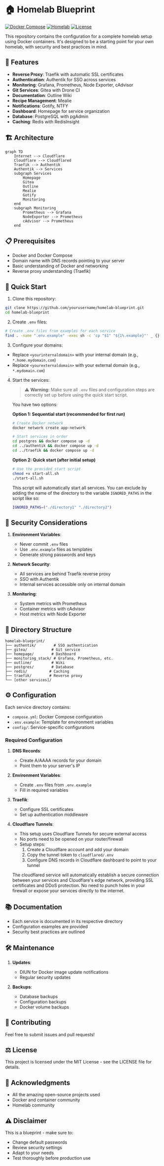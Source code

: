 # 🏠 Homelab Blueprint

[![Docker Compose](https://img.shields.io/badge/docker_compose-ready-brightgreen.svg)](https://docs.docker.com/compose/)
[![Homelab](https://img.shields.io/badge/homelab-ready-blue.svg)]()
[![License](https://img.shields.io/badge/license-MIT-green.svg)](LICENSE)


This repository contains the configuration for a complete homelab setup using Docker containers. It's designed to be a starting point for your own homelab, with security and best practices in mind.

## 🌟 Features

- **Reverse Proxy**: Traefik with automatic SSL certificates
- **Authentication**: Authentik for SSO across services
- **Monitoring**: Grafana, Prometheus, Node Exporter, cAdvisor
- **Git Services**: Gitea with Drone CI
- **Documentation**: Outline Wiki
- **Recipe Management**: Mealie
- **Notifications**: Gotify, NTFY
- **Dashboard**: Homepage for service organization
- **Database**: PostgreSQL with pgAdmin
- **Caching**: Redis with RedisInsight

## 🏗️ Architecture

```mermaid
graph TD
    Internet --> Cloudflare
    Cloudflare --> Cloudflared
    Traefik --> Authentik
    Authentik --> Services
    subgraph Services
        Homepage
        Gitea
        Outline
        Mealie
        Gotify
        Monitoring
    end
    subgraph Monitoring
        Prometheus --> Grafana
        NodeExporter --> Prometheus
        cAdvisor --> Prometheus
    end
```

## 📋 Prerequisites

- Docker and Docker Compose
- Domain name with DNS records pointing to your server
- Basic understanding of Docker and networking
- Reverse proxy understanding (Traefik)

## 🚀 Quick Start

1. Clone this repository:
```bash
git clone https://github.com/yourusername/homelab-blueprint.git
cd homelab-blueprint
```

2. Create `.env` files:
```bash
# Create .env files from examples for each service
find . -name ".env.example" -exec sh -c 'cp "$1" "${1%.example}"' _ {} \;
```

3. Configure your domains:
- Replace `<yourinternaldomain>` with your internal domain (e.g., `*.home.mydomain.com`)
- Replace `<yourexternaldomain>` with your external domain (e.g., `*.mydomain.com`)

4. Start the services:
   > ⚠️ **Warning:** Make sure all `.env` files and configuration steps are correctly set up before using the quick start script.

   You have two options:

   **Option 1: Sequential start (recommended for first run)**
   ```bash
   # Create Docker network
   docker network create app-network

   # Start services in order
   cd postgres && docker compose up -d
   cd ../authentik && docker compose up -d
   cd ../traefik && docker compose up -d
   ```

   **Option 2: Quick start (after initial setup)**
   
   ```bash
   # Use the provided start script
   chmod +x start-all.sh
   ./start-all.sh
   ```
   This script will automatically start all services. You can exclude by adding the name of the directory to the variable `IGNORED_PATHS` in the script like so:
   ```bash
   IGNORED_PATHS=("./directory1" "./directory2")
   ```


## 🔐 Security Considerations

1. **Environment Variables**:
   - Never commit `.env` files
   - Use `.env.example` files as templates
   - Generate strong passwords and keys

2. **Network Security**:
   - All services are behind Traefik reverse proxy
   - SSO with Authentik
   - Internal services accessible only on internal domain

3. **Monitoring**:
   - System metrics with Prometheus
   - Container metrics with cAdvisor
   - Host metrics with Node Exporter

## 📁 Directory Structure

```
homelab-blueprint/
├── authentik/        # SSO authentication
├── gitea/           # Git service
├── homepage/        # Dashboard
├── monitoring_stack/ # Grafana, Prometheus, etc.
├── outline/         # Wiki
├── postgres/        # Database
├── redis/          # Caching
├── traefik/        # Reverse proxy
└── [other services]/
```

## ⚙️ Configuration

Each service directory contains:
- `compose.yml`: Docker Compose configuration
- `.env.example`: Template for environment variables
- `config/`: Service-specific configurations

### Required Configuration

1. **DNS Records**:
   - Create A/AAAA records for your domain
   - Point them to your server's IP

2. **Environment Variables**:
   - Create `.env` files from `.env.example`
   - Fill in required variables

3. **Traefik**:
   - Configure SSL certificates
   - Set up authentication middleware

4. **Cloudflare Tunnels**:
   - This setup uses Cloudflare Tunnels for secure external access
   - No ports need to be opened on your router/firewall
   - Setup steps:
     1. Create a Cloudflare account and add your domain
     2. Copy the tunnel token to `cloudflared/.env`
     3. Configure DNS records in Cloudflare dashboard to point to your tunnel

   The cloudflared service will automatically establish a secure connection between your services and Cloudflare's edge network, providing SSL certificates and DDoS protection. No need to punch holes in your firewall or expose your services directly to the internet.

## 📚 Documentation

- Each service is documented in its respective directory
- Configuration examples are provided
- Security best practices are outlined

## 🛠️ Maintenance

1. **Updates**:
   - DIUN for Docker image update notifications
   - Regular security updates

2. **Backups**:
   - Database backups
   - Configuration backups
   - Docker volume backups

## 🤝 Contributing

Feel free to submit issues and pull requests!

## ⚖️ License

This project is licensed under the MIT License - see the LICENSE file for details.

## 🙏 Acknowledgments

- All the amazing open-source projects used
- Docker and container community
- Homelab community

## ⚠️ Disclaimer

This is a blueprint - make sure to:
- Change default passwords
- Review security settings
- Adapt to your needs
- Test thoroughly before production use